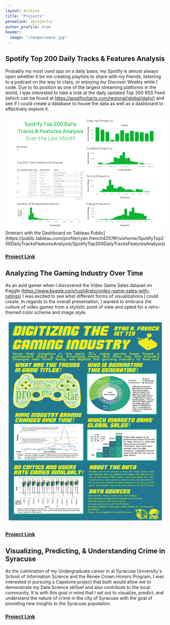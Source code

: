 ```yaml
---
layout: archive
title: "Projects"
permalink: /projects/
author_profile: true
header:
  image: "/images/wave.jpg"
---
```

## Spotify Top 200 Daily Tracks & Features Analysis

Probably my most used app on a daily basis, my Spotify is almost always open whether it be me creating playlists to share with my friends, listening to a podcast on the way to class, or enjoying my Discover Weekly while I code. Due to its position as one of the largest streaming platforms in the world, I was interested to take a look at the daily updated Top 200 RSS Feed (which can be found at https://spotifycharts.com/regional/global/daily/) and see if I could create a database to house the data as well as a dashboard to effectively explore it.

<img src="/images/dashboard_image.png">
[Interact with the Dashboard on Tableau Public](https://public.tableau.com/profile/ryan.french4207#!/vizhome/SpotifyTop200DailyTracksFeaturesAnalysis/SpotifyTop200DailyTracksFeaturesAnalysis)

### [Project Link](https://github.com/ryanhfrench/portfolio/tree/master/spotify_analytics_dashboard)

## Analyzing The Gaming Industry Over Time

As an avid gamer when I discovered the Video Game Sales dataset on Kaggle (https://www.kaggle.com/rush4ratio/video-game-sales-with-ratings) I was excited to see what different forms of visualizations I could create. In regards to the overall presentation, I wanted to embrace the culture of video games from a stylistic point of view and opted for a retro-themed color scheme and image style.

<img src="/images/poster_image.png">

### [Project Link](https://github.com/ryanhfrench/portfolio/tree/master/digitizing_the_gaming_industry)

## Visualizing, Predicting, & Understanding Crime in Syracuse

As the culmination of my Undergraduate career in at Syracuse University's School of Information Science and the Renée Crown Honors Program, I was interested in pursuing a Capstone project that both would allow me to demonstrate my Data Science skillset and also contribute to the local community. It is with this goal in mind that I set out to visualize, predict, and understand the nature of crime in the city of Syracuse with the goal of providing new insights to the Syracuse population.

### [Project Link](https://github.com/ryanhfrench/portfolio/tree/master/visualizing_predicting_understanding_crime_in_syracuse)
